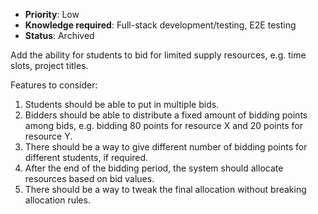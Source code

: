 * **Priority**: Low
* **Knowledge required**: Full-stack development/testing, E2E testing
* **Status**: Archived

Add the ability for students to bid for limited supply resources, e.g. time slots, project titles.

Features to consider:
1. Students should be able to put in multiple bids.
1. Bidders should be able to distribute a fixed amount of bidding points among bids, e.g. bidding 80 points for resource X and 20 points for resource Y.
1. There should be a way to give different number of bidding points for different students, if required.
1. After the end of the bidding period, the system should allocate resources based on bid values.
1. There should be a way to tweak the final allocation without breaking allocation rules.
